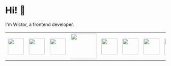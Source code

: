 # Hi! 👋  
I'm Wictor, a frontend developer.

<table>
  <tr>
    <th><img src="https://cdn.jsdelivr.net/gh/devicons/devicon/icons/html5/html5-original.svg" width="50" height="50" /></th>
    <th><img src="https://cdn.jsdelivr.net/gh/devicons/devicon/icons/css3/css3-original.svg" width="50" height="50" /></th>
    <th><img src="https://cdn.jsdelivr.net/gh/devicons/devicon/icons/sass/sass-original.svg" width="50" height="50" /></th>
    <th><img src="https://img.shields.io/badge/Tailwind-06B6D4?style=for-the-badge&logo=tailwind-css&logoColor=white" width="80" /></th>
    <th><img src="https://cdn.jsdelivr.net/gh/devicons/devicon/icons/webpack/webpack-original.svg" width="50" height="50" /></th>
    <th><img src="https://cdn.jsdelivr.net/gh/devicons/devicon/icons/javascript/javascript-original.svg" width="50" height="50" /></th>
    <th><img src="https://cdn.jsdelivr.net/gh/devicons/devicon/icons/react/react-original.svg" width="50" height="50" /></th>
    <th><img src="https://cdn.jsdelivr.net/gh/devicons/devicon/icons/redux/redux-original.svg" width="50" height="50" /></th>
    <th><img src="https://img.shields.io/badge/Zustand-00BFFF?style=for-the-badge&logo=zustand&logoColor=white" width="80" /></th>
    <th><img src="https://cdn.jsdelivr.net/gh/devicons/devicon/icons/nextjs/nextjs-original.svg" width="50" height="50" /></th>
    <th><img src="https://cdn.jsdelivr.net/gh/devicons/devicon/icons/graphql/graphql-plain.svg" width="50" height="50" /></th>
  </tr>
</table>

